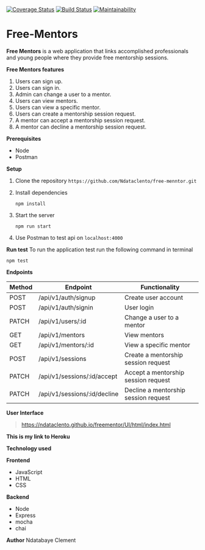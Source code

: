 [![Coverage Status](https://coveralls.io/repos/github/Ndataclento/freementor/badge.svg?branch=develop)](https://coveralls.io/github/Ndataclento/freementor?branch=develop)
[![Build Status](https://travis-ci.org/Ndataclento/freementor.svg?branch=develop)](https://travis-ci.org/Ndataclento/freementor)
[![Maintainability](https://api.codeclimate.com/v1/badges/63a557cdd3e40c43a65d/maintainability)](https://codeclimate.com/github/Ndataclento/freementor/maintainability)

# Free-Mentors
**Free Mentors** is a web application that links accomplished professionals and young people where they provide free mentorship sessions.

**Free Mentors features**
  1. Users can sign up.
  2. Users can sign in.
  3. Admin can change a user to a mentor.
  4. Users can view mentors.
  5. Users can view a specific mentor.
  6. Users can create a mentorship session request.
  7. A mentor can accept a mentorship session request.
  8. A mentor can decline a mentorship session request.

**Prerequisites**
  * Node
  * Postman
  
**Setup**
  1. Clone the repository
     ```https://github.com/Ndataclento/free-menntor.git```
     
  2. Install dependencies
  
     ```npm install```
     
  3. Start the server
  
     ```npm run start```
  
  4. Use Postman to test api on ```localhost:4000```
  
 **Run test**
 To run the application test run the following command in terminal
 
 ```npm test```
 
 **Endpoints**
 
 Method | Endpoint | Functionality
 -------| -------- | -------------
 POST | /api/v1/auth/signup | Create user account
 POST | /api/v1/auth/signin| User login
 PATCH| /api/v1/users/:id | Change a user to a mentor
 GET | /api/v1/mentors| View mentors
 GET| /api/v1/mentors/:id| View a specific mentor
 POST| /api/v1/sessions | Create a mentorship session request
 PATCH| /api/v1/sessions/:id/accept| Accept a mentorship session request
 PATCH| /api/v1/sessions/:id/decline| Decline a mentorship session request

**User Interface**

>https://ndataclento.github.io/freementor/UI/html/index.html

**This is my link to Heroku**

>
 
**Technology used**

**Frontend**
  * JavaScript
  * HTML
  * CSS

**Backend**
  * Node
  * Express
  * mocha
  * chai

**Author**
Ndatabaye Clement



